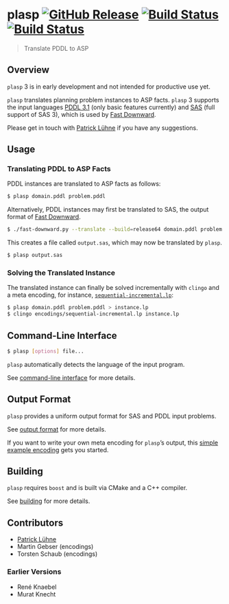 # plasp [![GitHub Release](https://img.shields.io/github/release/potassco/plasp.svg?maxAge=3600)](https://github.com/potassco/plasp/releases) [![Build Status](https://img.shields.io/travis/potassco/plasp/master.svg?maxAge=3600&label=build%20%28master%29)](https://travis-ci.org/potassco/plasp?branch=master) [![Build Status](https://img.shields.io/travis/potassco/plasp/develop.svg?maxAge=3600&label=build%20%28develop%29)](https://travis-ci.org/potassco/plasp?branch=develop)

> Translate PDDL to ASP

## Overview

`plasp` 3 is in early development and not intended for productive use yet.

`plasp` translates planning problem instances to ASP facts.
`plasp` 3 supports the input languages [PDDL 3.1](https://helios.hud.ac.uk/scommv/IPC-14/software.html) (only basic features currently) and [SAS](http://www.fast-downward.org/TranslatorOutputFormat) (full support of SAS 3), which is used by [Fast Downward](http://www.fast-downward.org/).

Please get in touch with [Patrick Lühne](https://www.luehne.de) if you have any suggestions.

## Usage

### Translating PDDL to ASP Facts

PDDL instances are translated to ASP facts as follows:

```bash
$ plasp domain.pddl problem.pddl
```

Alternatively, PDDL instances may first be translated to SAS, the output format of [Fast Downward](http://www.fast-downward.org/).

```bash
$ ./fast-downward.py --translate --build=release64 domain.pddl problem.pddl
```

This creates a file called `output.sas`, which may now be translated by `plasp`.

```bash
$ plasp output.sas
```

### Solving the Translated Instance

The translated instance can finally be solved incrementally with `clingo` and a meta encoding, for instance, [`sequential-incremental.lp`](encodings/sequential-incremental.lp):

```bash
$ plasp domain.pddl problem.pddl > instance.lp
$ clingo encodings/sequential-incremental.lp instance.lp
```

## Command-Line Interface

```bash
$ plasp [options] file...
```

`plasp` automatically detects the language of the input program.

See [command-line interface](doc/command-line-interface.md) for more details.

## Output Format

`plasp` provides a uniform output format for SAS and PDDL input problems.

See [output format](doc/output-format.md) for more details.

If you want to write your own meta encoding for `plasp`’s output, this [simple example encoding](encodings/sequential-incremental.lp) gets you started.

## Building

`plasp` requires `boost` and is built via CMake and a C++ compiler.

See [building](doc/building.md) for more details.

## Contributors

* [Patrick Lühne](https://www.luehne.de)
* Martin Gebser (encodings)
* Torsten Schaub (encodings)

### Earlier Versions

* René Knaebel
* Murat Knecht
